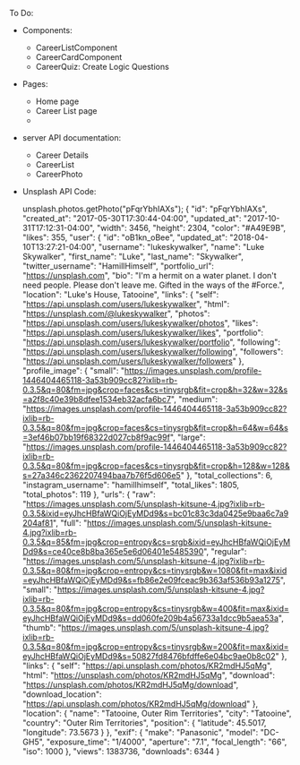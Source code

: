 To Do:

- Components:

  - CareerListComponent
  - CareerCardComponent
  - CareerQuiz: Create Logic Questions

- Pages:
  - Home page
  - Career List page
  -
- server API documentation:

  - Career Details
  - CareerList
  - CareerPhoto

- Unsplash API Code:

  unsplash.photos.getPhoto("pFqrYbhIAXs");
  {
  "id": "pFqrYbhIAXs",
  "created_at": "2017-05-30T17:30:44-04:00",
  "updated_at": "2017-10-31T17:12:31-04:00",
  "width": 3456,
  "height": 2304,
  "color": "#A49E9B",
  "likes": 355,
  "user": {
  "id": "oB1kn_oBee",
  "updated_at": "2018-04-10T13:27:21-04:00",
  "username": "lukeskywalker",
  "name": "Luke Skywalker",
  "first_name": "Luke",
  "last_name": "Skywalker",
  "twitter_username": "HamillHimself",
  "portfolio_url": "https://unsplash.com",
  "bio": "I'm a hermit on a water planet. I don't need people. Please don't leave me. Gifted in the ways of the #Force.",
  "location": "Luke's House, Tatooine",
  "links": {
  "self": "https://api.unsplash.com/users/lukeskywalker",
  "html": "https://unsplash.com/@lukeskywalker",
  "photos": "https://api.unsplash.com/users/lukeskywalker/photos",
  "likes": "https://api.unsplash.com/users/lukeskywalker/likes",
  "portfolio": "https://api.unsplash.com/users/lukeskywalker/portfolio",
  "following": "https://api.unsplash.com/users/lukeskywalker/following",
  "followers": "https://api.unsplash.com/users/lukeskywalker/followers"
  },
  "profile_image": {
  "small": "https://images.unsplash.com/profile-1446404465118-3a53b909cc82?ixlib=rb-0.3.5&q=80&fm=jpg&crop=faces&cs=tinysrgb&fit=crop&h=32&w=32&s=a2f8c40e39b8dfee1534eb32acfa6bc7",
  "medium": "https://images.unsplash.com/profile-1446404465118-3a53b909cc82?ixlib=rb-0.3.5&q=80&fm=jpg&crop=faces&cs=tinysrgb&fit=crop&h=64&w=64&s=3ef46b07bb19f68322d027cb8f9ac99f",
  "large": "https://images.unsplash.com/profile-1446404465118-3a53b909cc82?ixlib=rb-0.3.5&q=80&fm=jpg&crop=faces&cs=tinysrgb&fit=crop&h=128&w=128&s=27a346c2362207494baa7b76f5d606e5"
  },
  "total_collections": 6,
  "instagram_username": "hamillhimself",
  "total_likes": 1805,
  "total_photos": 119
  },
  "urls": {
  "raw": "https://images.unsplash.com/5/unsplash-kitsune-4.jpg?ixlib=rb-0.3.5&ixid=eyJhcHBfaWQiOjEyMDd9&s=bc01c83c3da0425e9baa6c7a9204af81",
  "full": "https://images.unsplash.com/5/unsplash-kitsune-4.jpg?ixlib=rb-0.3.5&q=85&fm=jpg&crop=entropy&cs=srgb&ixid=eyJhcHBfaWQiOjEyMDd9&s=ce40ce8b8ba365e5e6d06401e5485390",
  "regular": "https://images.unsplash.com/5/unsplash-kitsune-4.jpg?ixlib=rb-0.3.5&q=80&fm=jpg&crop=entropy&cs=tinysrgb&w=1080&fit=max&ixid=eyJhcHBfaWQiOjEyMDd9&s=fb86e2e09fceac9b363af536b93a1275",
  "small": "https://images.unsplash.com/5/unsplash-kitsune-4.jpg?ixlib=rb-0.3.5&q=80&fm=jpg&crop=entropy&cs=tinysrgb&w=400&fit=max&ixid=eyJhcHBfaWQiOjEyMDd9&s=dd060fe209b4a56733a1dcc9b5aea53a",
  "thumb": "https://images.unsplash.com/5/unsplash-kitsune-4.jpg?ixlib=rb-0.3.5&q=80&fm=jpg&crop=entropy&cs=tinysrgb&w=200&fit=max&ixid=eyJhcHBfaWQiOjEyMDd9&s=50827fd8476bfdffe6e04bc9ae0b8c02"
  },
  "links": {
  "self": "https://api.unsplash.com/photos/KR2mdHJ5qMg",
  "html": "https://unsplash.com/photos/KR2mdHJ5qMg",
  "download": "https://unsplash.com/photos/KR2mdHJ5qMg/download",
  "download_location": "https://api.unsplash.com/photos/KR2mdHJ5qMg/download"
  },
  "location": {
  "name": "Tatooine, Outer Rim Territories",
  "city": "Tatooine",
  "country": "Outer Rim Territories",
  "position": {
  "latitude": 45.5017,
  "longitude": 73.5673
  }
  },
  "exif": {
  "make": "Panasonic",
  "model": "DC-GH5",
  "exposure_time": "1/4000",
  "aperture": "7.1",
  "focal_length": "66",
  "iso": 1000
  },
  "views": 1383736,
  "downloads": 6344
  }
